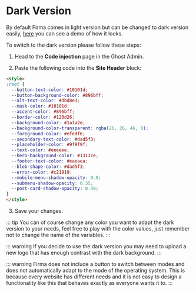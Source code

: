 # Dark Version

By default Firma comes in light version but can be changed to dark version easily, [here](https://firma-dark.eduardogomez.io/) you can see a demo of how it looks.

To switch to the dark version please follow these steps:

1. Head to the **Code injection** page in the Ghost Admin.

2. Paste the following code into the **Site Header** block:

```html
<style>
:root {
  --button-text-color: #10101d;
  --button-background-color: #896bff;
  --alt-text-color: #dbd8e3;
  --mask-color: #10101d;
  --accent-color: #896bff;
  --border-color: #120d26;
  --background-color: #1a1a2e;
  --background-color-transparent: rgba(26, 26, 46, 0);
  --foreground-color: #efedf6;
  --secondary-text-color: #dad5f3;
  --placeholder-color: #9f9f9f;
  --text-color: #eeeeee;
  --hero-background-color: #13131e;
  --footer-text-color: #eaeaea;
  --blob-shape-color: #dad5f3;
  --error-color: #c21919;
  --mobile-menu-shadow-opacity: 0.8;
  --submenu-shadow-opacity: 0.35;
  --post-card-shadow-opacity: 0.40;
}
</style>
```

3. Save your changes.

::: tip
You can of course change any color you want to adapt the dark version to your needs, feel free to play with the color values, just remember not to change the name of the variables.
:::

::: warning
If you decide to use the dark version you may need to upload a new logo that has enough contrast with the dark background.
:::

::: warning
Firma does not include a button to switch between modes and does not automatically adapt to the mode of the operating system. This is because every website has different needs and it is not easy to design a functionality like this that behaves exactly as everyone wants it to.
:::
